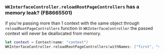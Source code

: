 ### `WKInterfaceController.reloadRootPageControllers` has a memory leak?  (FB8665501)

if you're passing more than 1 context with the same object through `reloadRootPageControllers` function in `WKInterfaceController` the passed context will never be deallocated from memory.

```swift
let context = Context(name: "context")
WKInterfaceController.reloadRootPageControllers(withNames: ["first", "second"], contexts: [context, context], orientation: .horizontal, pageIndex: 0)
```
